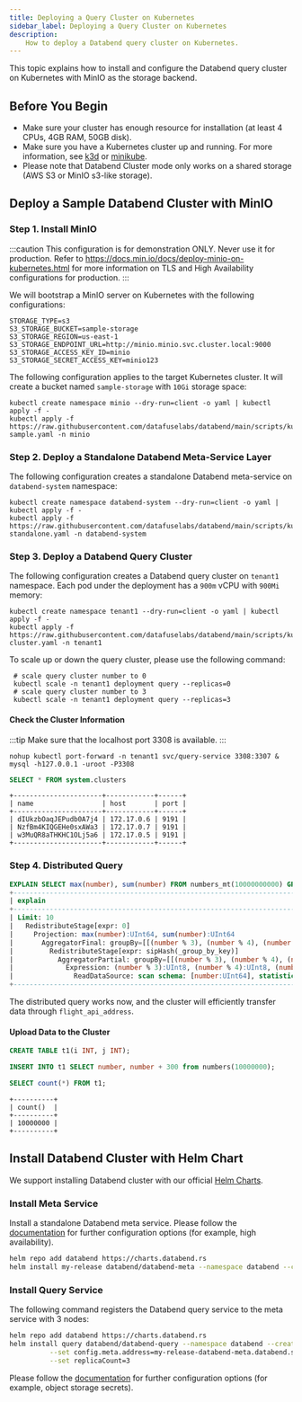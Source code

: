 ```yaml
---
title: Deploying a Query Cluster on Kubernetes
sidebar_label: Deploying a Query Cluster on Kubernetes
description:
    How to deploy a Databend query cluster on Kubernetes.
---
```


This topic explains how to install and configure the Databend query cluster on Kubernetes with MinIO as the storage backend.

## Before You Begin

* Make sure your cluster has enough resource for installation (at least 4 CPUs, 4GB RAM, 50GB disk).
* Make sure you have a Kubernetes cluster up and running. For more information, see [k3d](https://k3d.io/v5.3.0/) or [minikube](https://minikube.sigs.k8s.io/docs/start/).
* Please note that Databend Cluster mode only works on a shared storage (AWS S3 or MinIO s3-like storage).

## Deploy a Sample Databend Cluster with MinIO

### Step 1. Install MinIO

:::caution
This configuration is for demonstration ONLY. Never use it for production. Refer to https://docs.min.io/docs/deploy-minio-on-kubernetes.html
for more information on TLS and High Availability configurations for production.
:::

We will bootstrap a MinIO server on Kubernetes with the following configurations:

```shell title="minio-server-config"
STORAGE_TYPE=s3
S3_STORAGE_BUCKET=sample-storage
S3_STORAGE_REGION=us-east-1
S3_STORAGE_ENDPOINT_URL=http://minio.minio.svc.cluster.local:9000
S3_STORAGE_ACCESS_KEY_ID=minio
S3_STORAGE_SECRET_ACCESS_KEY=minio123
```

The following configuration applies to the target Kubernetes cluster. It will create a bucket named `sample-storage` with `10Gi` storage space:

```shell title="minio-server-deployment"
kubectl create namespace minio --dry-run=client -o yaml | kubectl apply -f -
kubectl apply -f https://raw.githubusercontent.com/datafuselabs/databend/main/scripts/kubernetes/minio-sample.yaml -n minio
```

### Step 2. Deploy a Standalone Databend Meta-Service Layer

The following configuration creates a standalone Databend meta-service on `databend-system` namespace:

```shell title="databend-meta-service-deployment"
kubectl create namespace databend-system --dry-run=client -o yaml | kubectl apply -f -
kubectl apply -f https://raw.githubusercontent.com/datafuselabs/databend/main/scripts/kubernetes/meta-standalone.yaml -n databend-system
```
### Step 3. Deploy a Databend Query Cluster

The following configuration creates a Databend query cluster on `tenant1` namespace. Each pod under the deployment has a `900m` vCPU with `900Mi` memory:

```shell title="databend-query-service-deployment"
kubectl create namespace tenant1 --dry-run=client -o yaml | kubectl apply -f -
kubectl apply -f https://raw.githubusercontent.com/datafuselabs/databend/main/scripts/kubernetes/query-cluster.yaml -n tenant1
```

To scale up or down the query cluster, please use the following command:

```shell
 # scale query cluster number to 0
 kubectl scale -n tenant1 deployment query --replicas=0
 # scale query cluster number to 3
 kubectl scale -n tenant1 deployment query --replicas=3
 ```

#### Check the Cluster Information

:::tip
Make sure that the localhost port 3308 is available.
:::

```shell
nohup kubectl port-forward -n tenant1 svc/query-service 3308:3307 &
mysql -h127.0.0.1 -uroot -P3308
```

```sql
SELECT * FROM system.clusters
```
```
+----------------------+------------+------+
| name                 | host       | port |
+----------------------+------------+------+
| dIUkzbOaqJEPudb0A7j4 | 172.17.0.6 | 9191 |
| NzfBm4KIQGEHe0sxAWa3 | 172.17.0.7 | 9191 |
| w3MuQR8aTHKHC1OLj5a6 | 172.17.0.5 | 9191 |
+----------------------+------------+------+
```

### Step 4. Distributed Query

```sql
EXPLAIN SELECT max(number), sum(number) FROM numbers_mt(10000000000) GROUP BY number % 3, number % 4, number % 5 LIMIT 10;
+-------------------------------------------------------------------------------------------------------------------------------------------------------------------------------------------------------------------+
| explain                                                                                                                                                                                                           |
+-------------------------------------------------------------------------------------------------------------------------------------------------------------------------------------------------------------------+
| Limit: 10                                                                                                                                                                                                         |
|   RedistributeStage[expr: 0]                                                                                                                                                                                      |
|     Projection: max(number):UInt64, sum(number):UInt64                                                                                                                                                            |
|       AggregatorFinal: groupBy=[[(number % 3), (number % 4), (number % 5)]], aggr=[[max(number), sum(number)]]                                                                                                    |
|         RedistributeStage[expr: sipHash(_group_by_key)]                                                                                                                                                           |
|           AggregatorPartial: groupBy=[[(number % 3), (number % 4), (number % 5)]], aggr=[[max(number), sum(number)]]                                                                                              |
|             Expression: (number % 3):UInt8, (number % 4):UInt8, (number % 5):UInt8, number:UInt64 (Before GroupBy)                                                                                                |
|               ReadDataSource: scan schema: [number:UInt64], statistics: [read_rows: 10000000000, read_bytes: 80000000000, partitions_scanned: 1000001, partitions_total: 1000001], push_downs: [projections: [0]] |
+-------------------------------------------------------------------------------------------------------------------------------------------------------------------------------------------------------------------+
```

The distributed query works now, and the cluster will efficiently transfer data through `flight_api_address`.

#### Upload Data to the Cluster

```sql
CREATE TABLE t1(i INT, j INT);
```

```sql
INSERT INTO t1 SELECT number, number + 300 from numbers(10000000);
```
```sql
SELECT count(*) FROM t1;
```
```
+----------+
| count()  |
+----------+
| 10000000 |
+----------+
```

## Install Databend Cluster with Helm Chart

We support installing Databend cluster with our official [Helm Charts](https://github.com/datafuselabs/helm-charts).

### Install Meta Service

Install a standalone Databend meta service. Please follow the [documentation](https://github.com/datafuselabs/helm-charts/blob/main/charts/databend-meta/values.yaml) for further configuration options (for example, high availability).

```bash
helm repo add databend https://charts.databend.rs
helm install my-release databend/databend-meta --namespace databend --create-namespace
```

### Install Query Service

The following command registers the Databend query service to the meta service with 3 nodes:

```bash
helm repo add databend https://charts.databend.rs
helm install query databend/databend-query --namespace databend --create-namespace \
          --set config.meta.address=my-release-databend-meta.databend.svc.cluster.local:9191 \
          --set replicaCount=3
```

Please follow the [documentation](https://github.com/datafuselabs/helm-charts/blob/main/charts/databend-query/values.yaml) for further configuration options (for example, object storage secrets).